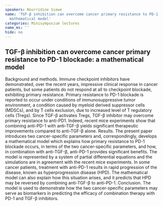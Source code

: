 ```yaml
---
speakers: Nourridine Siewe
name: 'TGF-β inhibition can overcome cancer primary resistance to PD-1 blockade: a
  mathematical model'
categories: Minisymposium lectures
name_ms: ''
hide: no
---
```


## TGF-β inhibition can overcome cancer primary resistance to PD-1 blockade: a mathematical model

Background and methods. Immune checkpoint inhibitors have demonstrated, over the recent years, impressive clinical response in cancer patients, but some patients do not respond at all to checkpoint blockade, exhibiting primary resistance. Primary resistance to PD-1 blockade is reported to occur under conditions of immunosuppressive tumor environment, a condition caused by myeloid derived suppressor cells (MDSCs), and by T cells exclusion, due to increased level of T regulatory cells (Tregs). Since TGF-β activates Tregs, TGF-β inhibitor may overcome primary resistance to anti-PD1. Indeed, recent mice experiments show that combining anti-PD-1 with anti-TGF-β yields significant therapeutic improvements compared to anti-TGF-β alone.
 Results. The present paper introduces two cancer-specific parameters and, correspondingly, develops a mathematical model which explains how primary resistance to PD-1 blockade occurs, in terms of the two cancer-specific parameters, and how, in combination with anti-TGF-β, anti-PD-1 provides significant benefits. The model is represented by a system of partial differential equations and the simulations are in agreement with the recent mice experiments. In some cancer patients, treatment with anti-PD-1 results in rapid progression of the disease, known as hyperprogression disease (HPD). The mathematical model can also explain how this situation arises, and it predicts that HPD may be reversed by combining anti-TGF-β to anti-PD-1. Conclusion. The model is used to demonstrate how the two cancer-specific parameters may serve as biomarkers in predicting the efficacy of combination therapy with PD-1 and TGF-β inhibitors.


